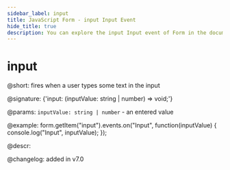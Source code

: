```yaml
---
sidebar_label: input
title: JavaScript Form - input Input Event 
hide_title: true
description: You can explore the input Input event of Form in the documentation of the DHTMLX JavaScript UI library. Browse developer guides and API reference, try out code examples and live demos, and download a free 30-day evaluation version of DHTMLX Suite 7.
---
```

 
# input

@short: fires when a user types some text in the input

@signature: {'input: (inputValue: string | number) => void;'} 

@params:
`inputValue: string | number` - an entered value

@example:
form.getItem("input").events.on("Input", function(inputValue) {
    console.log("Input", inputValue);
});

@descr:

@changelog: added in v7.0

